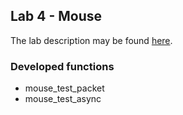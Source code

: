 ## Lab 4 - Mouse

The lab description may be found [here](https://web.fe.up.pt/~pfs/aulas/lcom2122/labs/lab4/lab4.html).

### Developed functions

- mouse_test_packet
- mouse_test_async